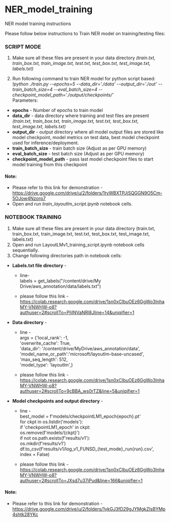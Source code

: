 # NER_model_training
NER model training instructions

Please follow below instructions to Train NER model on training/testing files:

### SCRIPT MODE
	
1. Make sure all these files are present in your data directory _(train.txt, train_box.txt, train_image.txt, test.txt, test_box.txt, test_image.txt, labels.txt)_ <br>

2. Run following command to train NER model for python script based: <br>
_!python ./train.py --epochs=5 --data_dir='./data' --output_dir='./out' --train_batch_size=4 --eval_batch_size=4 --checkpoint_model_path='./output/checkpoints/'_ <br>
Parameters: <br>
* __epochs__ - Number of epochs to train model <br>
* __data_dir__ - data directory where training and test files are present _(train.txt, train_box.txt, train_image.txt, test.txt, test_box.txt, test_image.txt, labels.txt)_ <br>
* __output_dir__ - output directory where all model output files are stored like model checkpoint, model metrics on test data, best model checkpoint used for inference/deployment. <br>
* __train_batch_size__ - train batch size (Adjust as per GPU memory) <br>
* __eval_batch_size__ - test batch size (Adjust as per GPU memory) <br>
* __checkpoint_model_path__ - pass last model checkpoint files to start model training from this checkpoint <br>

#### Note: <br>
 * Please refer to this link for demonstration - https://drive.google.com/drive/u/2/folders/1tyWBXTPJjSQGGN9O5Cm-5OJow4Nzorp7 <br>
 * Open and run _train_layoutlm_script.ipynb_ notebook cells. <br>



### NOTEBOOK TRAINING

1. Make sure all these files are present in your data directory (train.txt, train_box.txt, train_image.txt, test.txt, test_box.txt, test_image.txt, labels.txt)<br>
2. Open and run LayoutLMv1_training_script.ipynb notebook cells sequentially. <br>
3. Change following directories path in notebook cells:<br>
* __Labels.txt file directory__ - <br>
  * line- <br>
    labels = get_labels("/content/drive/My Drive/aws_annotation/data/labels.txt") <br>
  
  * please follow this link - https://colab.research.google.com/drive/1sn0xCIbuOEz6GgWo3lnhaMY-VNWHW-o8?authuser=2#scrollTo=PIjINVaNRl8Jline=14&uniqifier=1 <br>
  
* __Data directory__ - <br>
  * line - <br>
    args = {'local_rank': -1, <br>
  'overwrite_cache': True, <br>
  'data_dir': '/content/drive/MyDrive/aws_annotation/data', <br>
  'model_name_or_path':'microsoft/layoutlm-base-uncased', <br>
  'max_seq_length': 512, <br>
  'model_type': 'layoutlm',} <br>
  
  * please follow this link - https://colab.research.google.com/drive/1sn0xCIbuOEz6GgWo3lnhaMY-VNWHW-o8?authuser=2#scrollTo=9cBBA_ws0rTZ&line=5&uniqifier=1 <br>

* __Model checkpoints and output directory__ - <br>
    * line - <br>
    best_model = f'models/checkpointLM1_epoch{epoch}.pt' <br>
    for ckpt in os.listdir('models'): <br>
    if 'checkpointLM1_epoch' in ckpt: <br>
    	os.remove(f'models/{ckpt}') <br>
    if not os.path.exists(f'results/v1'): <br>
        os.mkdir(f'results/v1') <br>
        df.to_csv(f'results/v1/log_v1_FUNSD_{test_mode}_run{run}.csv', index = False) <br>
    
    * please follow this link - https://colab.research.google.com/drive/1sn0xCIbuOEz6GgWo3lnhaMY-VNWHW-o8?authuser=2#scrollTo=JXsd7u37jPud&line=166&uniqifier=1  <br>
    
#### Note:  <br>
  * Please refer to this link for demonstration - https://drive.google.com/drive/u/2/folders/1ykGJ3fD29gJYMgkZIsBYMp4shtk28YKc <br>
